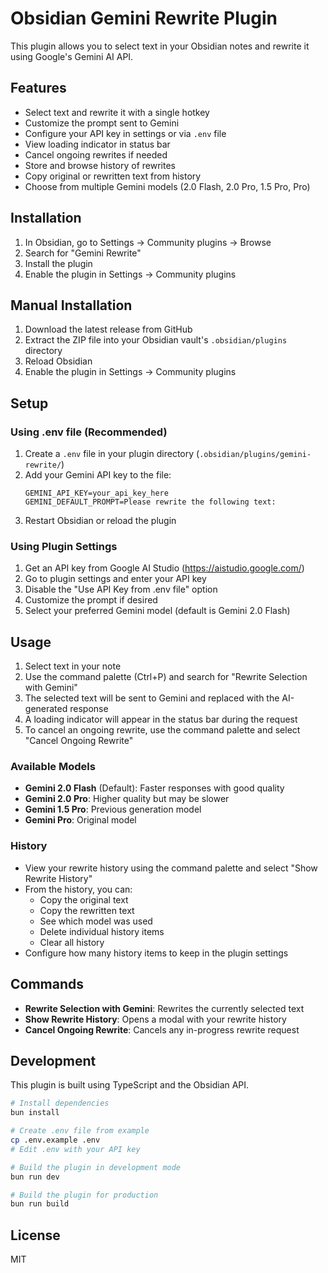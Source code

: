 # Obsidian Gemini Rewrite Plugin

This plugin allows you to select text in your Obsidian notes and rewrite it using Google's Gemini AI API.

## Features

- Select text and rewrite it with a single hotkey
- Customize the prompt sent to Gemini
- Configure your API key in settings or via `.env` file
- View loading indicator in status bar
- Cancel ongoing rewrites if needed
- Store and browse history of rewrites
- Copy original or rewritten text from history
- Choose from multiple Gemini models (2.0 Flash, 2.0 Pro, 1.5 Pro, Pro)

## Installation

1. In Obsidian, go to Settings → Community plugins → Browse
2. Search for "Gemini Rewrite"
3. Install the plugin
4. Enable the plugin in Settings → Community plugins

## Manual Installation

1. Download the latest release from GitHub
2. Extract the ZIP file into your Obsidian vault's `.obsidian/plugins` directory
3. Reload Obsidian
4. Enable the plugin in Settings → Community plugins

## Setup

### Using .env file (Recommended)

1. Create a `.env` file in your plugin directory (`.obsidian/plugins/gemini-rewrite/`)
2. Add your Gemini API key to the file:
   ```
   GEMINI_API_KEY=your_api_key_here
   GEMINI_DEFAULT_PROMPT=Please rewrite the following text:
   ```
3. Restart Obsidian or reload the plugin

### Using Plugin Settings

1. Get an API key from Google AI Studio (https://aistudio.google.com/)
2. Go to plugin settings and enter your API key
3. Disable the "Use API Key from .env file" option
4. Customize the prompt if desired
5. Select your preferred Gemini model (default is Gemini 2.0 Flash)

## Usage

1. Select text in your note
2. Use the command palette (Ctrl+P) and search for "Rewrite Selection with Gemini"
3. The selected text will be sent to Gemini and replaced with the AI-generated response
4. A loading indicator will appear in the status bar during the request
5. To cancel an ongoing rewrite, use the command palette and select "Cancel Ongoing Rewrite"

### Available Models

- **Gemini 2.0 Flash** (Default): Faster responses with good quality
- **Gemini 2.0 Pro**: Higher quality but may be slower
- **Gemini 1.5 Pro**: Previous generation model
- **Gemini Pro**: Original model

### History

- View your rewrite history using the command palette and select "Show Rewrite History"
- From the history, you can:
  - Copy the original text
  - Copy the rewritten text
  - See which model was used
  - Delete individual history items
  - Clear all history
- Configure how many history items to keep in the plugin settings

## Commands

- **Rewrite Selection with Gemini**: Rewrites the currently selected text
- **Show Rewrite History**: Opens a modal with your rewrite history
- **Cancel Ongoing Rewrite**: Cancels any in-progress rewrite request

## Development

This plugin is built using TypeScript and the Obsidian API.

```bash
# Install dependencies
bun install

# Create .env file from example
cp .env.example .env
# Edit .env with your API key

# Build the plugin in development mode
bun run dev

# Build the plugin for production
bun run build
```

## License

MIT
